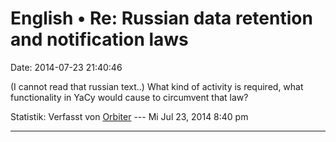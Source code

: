 English • Re: Russian data retention and notification laws
==========================================================

Date: 2014-07-23 21:40:46

(I cannot read that russian text..) What kind of activity is required,
what functionality in YaCy would cause to circumvent that law?

Statistik: Verfasst von
[Orbiter](http://forum.yacy-websuche.de/memberlist.php?mode=viewprofile&u=2)
--- Mi Jul 23, 2014 8:40 pm

------------------------------------------------------------------------
